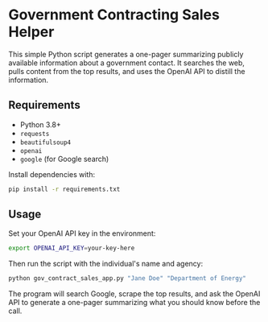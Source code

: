 # Government Contracting Sales Helper

This simple Python script generates a one-pager summarizing publicly available information about a government contact. It searches the web, pulls content from the top results, and uses the OpenAI API to distill the information.

## Requirements

- Python 3.8+
- `requests`
- `beautifulsoup4`
- `openai`
- `google` (for Google search)

Install dependencies with:

```bash
pip install -r requirements.txt
```

## Usage

Set your OpenAI API key in the environment:

```bash
export OPENAI_API_KEY=your-key-here
```

Then run the script with the individual's name and agency:

```bash
python gov_contract_sales_app.py "Jane Doe" "Department of Energy"
```

The program will search Google, scrape the top results, and ask the OpenAI API to generate a one-pager summarizing what you should know before the call.

